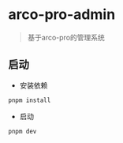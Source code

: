 # arco-pro-admin
> 基于arco-pro的管理系统

## 启动

- 安装依赖
```bash
pnpm install
```

- 启动
```bash
pnpm dev
```
